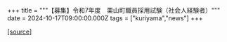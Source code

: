 +++
title = """【募集】令和7年度　栗山町職員採用試験（社会人経験者）"""
date = 2024-10-17T09:00:00.000Z
tags = ["kuriyama","news"]
+++


[[source]](https://www.town.kuriyama.hokkaido.jp/site/saiyou/29176.html)
